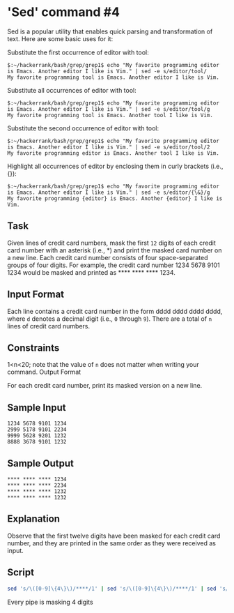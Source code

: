 # 'Sed' command #4
Sed is a popular utility that enables quick parsing and transformation of text. Here are some basic uses for it:

Substitute the first occurrence of editor with tool:

    $:~/hackerrank/bash/grep/grep1$ echo "My favorite programming editor is Emacs. Another editor I like is Vim." | sed -e s/editor/tool/
    My favorite programming tool is Emacs. Another editor I like is Vim.
Substitute all occurrences of editor with tool:

    $:~/hackerrank/bash/grep/grep1$ echo "My favorite programming editor is Emacs. Another editor I like is Vim." | sed -e s/editor/tool/g
    My favorite programming tool is Emacs. Another tool I like is Vim.  
Substitute the second occurrence of editor with tool:

    $:~/hackerrank/bash/grep/grep1$ echo "My favorite programming editor is Emacs. Another editor I like is Vim." | sed -e s/editor/tool/2
    My favorite programming editor is Emacs. Another tool I like is Vim.
Highlight all occurrences of editor by enclosing them in curly brackets (i.e., {}):

    $:~/hackerrank/bash/grep/grep1$ echo "My favorite programming editor is Emacs. Another editor I like is Vim." | sed -e s/editor/{\&}/g
    My favorite programming {editor} is Emacs. Another {editor} I like is Vim.
## Task

Given  lines of credit card numbers, mask the first `12` digits of each credit card number with an asterisk (i.e., *) and print the masked card number on a new line. Each credit card number consists of four space-separated groups of four digits. For example, the credit card number 1234 5678 9101 1234 would be masked and printed as **** **** **** 1234.

## Input Format

Each line contains a credit card number in the form dddd dddd dddd dddd, where `d` denotes a decimal digit (i.e., `0` through `9`). There are a total of `n` lines of credit card numbers.

## Constraints

1<n<20; note that the value of `n` does not matter when writing your command.
Output Format

For each credit card number, print its masked version on a new line.

## Sample Input

    1234 5678 9101 1234  
    2999 5178 9101 2234  
    9999 5628 9201 1232  
    8888 3678 9101 1232  
## Sample Output

    **** **** **** 1234
    **** **** **** 2234
    **** **** **** 1232
    **** **** **** 1232
## Explanation

Observe that the first twelve digits have been masked for each credit card number, and they are printed in the same order as they were received as input.

## Script

```bash
sed 's/\([0-9]\{4\}\)/****/1' | sed 's/\([0-9]\{4\}\)/****/1' | sed 's/\([0-9]\{4\}\)/****/1'
```

Every pipe is masking 4 digits